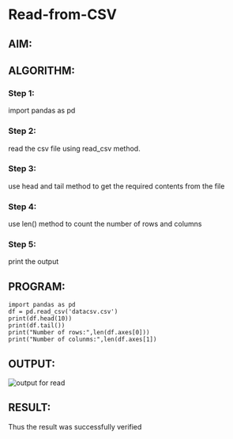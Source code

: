 # Read-from-CSV

## AIM:

## ALGORITHM:
### Step 1:
import pandas as pd
### Step 2:
read the csv file using read_csv method.


### Step 3:
use head and tail method to get the required contents from the file
### Step 4:
use len() method to count the number of rows and columns


### Step 5:
print the output

## PROGRAM:
```
import pandas as pd
df = pd.read_csv('datacsv.csv')
print(df.head(10))
print(df.tail())
print("Number of rows:",len(df.axes[0]))
print("Number of colunms:",len(df.axes[1])
```
## OUTPUT:
![output for read](https://github.com/Narendran-sec/Read-from-CSV/assets/147473131/52a6a571-8682-41d6-b6d9-42bea81e19af)

## RESULT:
Thus the result was successfully verified
